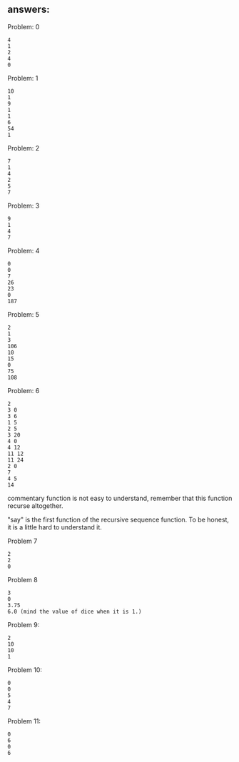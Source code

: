 ## answers:

Problem: 0
```
4
1
2
4
0
```

Problem: 1
```
10
1
9
1
1
6
54
1
```

Problem: 2
```
7
1
4
2
5
7
```

Problem: 3
```
9
1
4
7
```

Problem: 4
```
0
0
7
26
23
0
187
```

Problem: 5
```
2
1
3
106
10
15
0
75
108
```

Problem: 6
```
2
3 0
3 6
1 5
2 5
3 20
4 0
4 12
11 12
11 24
2 0
7
4 5
14

```
commentary function is not easy to understand, remember that this function recurse altogether.

"say" is the first function of the recursive sequence function. To be honest, it is a little hard to understand it.

Problem 7
```
2
2
0
```

Problem 8
```
3
0
3.75
6.0 (mind the value of dice when it is 1.)
```

Problem 9:
```
2
10
10
1
```

Problem 10:
```
0
0
5
4
7
```

Problem 11:
```
0
6
0
6
```
